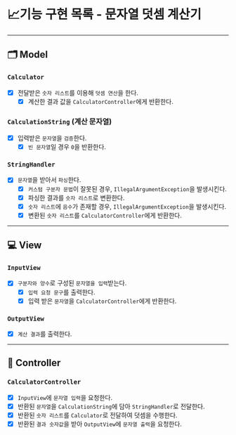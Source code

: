 # 📈기능 구현 목록 - 문자열 덧셈 계산기

---

## 🗂 Model

### `Calculator`

- [x] 전달받은 `숫자 리스트`를 이용해 `덧셈 연산`을 한다.
    - [x] 계산한 결과 값을 `CalculatorController`에게 반환한다.

### `CalculationString` (계산 문자열)

- [x] 입력받은 `문자열`을 `검증`한다.
    - [x] `빈 문자열`일 경우 `0`을 반환한다.

### `StringHandler`

- [x] `문자열`을 받아서 `파싱`한다.
    - [x] `커스텀 구분자 문법`이 잘못된 경우, `IllegalArgumentException`을 발생시킨다.
    - [x] 파싱한 결과를 `숫자 리스트`로 변환한다.
    - [x] `숫자 리스트`에 `음수`가 존재할 경우, `IllegalArgumentException`을 발생시킨다.
    - [x] 변환된 `숫자 리스트`를 `CalculatorController`에게 반환한다.

---

## 💻 View

### `InputView`

- [x] `구분자와 양수`로 구성된 `문자열을 입력`받는다.
    - [x] `입력 요청 문구`를 출력한다.
    - [x] 입력 받은 `문자열`을 `CalculatorController`에게 반환한다.

### `OutputView`

- [x] `계산 결과`를 출력한다.

---

## 🗼 Controller

### `CalculatorController`

- [x] `InputView`에 `문자열 입력`을 요청한다.
- [x] 반환된 `문자열`을 `CalculationString`에 담아 `StringHandler`로 전달한다.
- [x] 반환된 `숫자 리스트`를 `Calculator`로 전달하여 덧셈을 수행한다.
- [x] 반환된 `결과 숫자값`을 받아 `OutputView`에 `문자열 출력`을 요청한다.